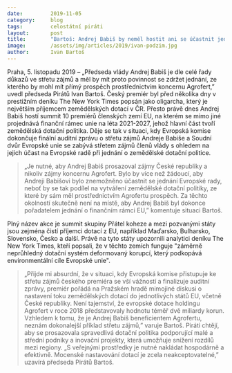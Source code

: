 ```yaml
---
date:         2019-11-05
category:     blog
tags:         celostátní piráti
layout:       post
title:        "Bartoš: Andrej Babiš by neměl hostit ani se účastnit jednání evropských státníků, ze kterých může profitovat holding Agrofert"
image:        /assets/img/articles/2019/ivan-podzim.jpg
author:       Ivan Bartoš
---
```


Praha, 5. listopadu 2019 – „Předseda vlády Andrej Babiš je dle celé řady důkazů ve střetu zájmů a měl by mít proto povinnost se zdržet jednání, ze kterého by mohl mít přímý prospěch prostřednictvím koncernu Agrofert,” uvedl předseda Pirátů Ivan Bartoš. Český premiér byl před několika dny v prestižním deníku The New York Times popsán jako oligarcha, který je největším příjemcem zemědělských dotací v ČR. Přesto právě dnes Andrej Babiš hostí summit 10 premiérů členských zemí EU, na kterém se mimo jiné projednává finanční rámec unie na léta 2021-2027, jehož hlavní část tvoří zemědělská dotační politika. Děje se tak v situaci, kdy Evropská komise dokončuje finální auditní zprávu o střetu zájmů Andreje Babiše a Soudní dvůr Evropské unie se zabývá střetem zájmů členů vlády s ohledem na jejich účast na Evropské radě při jednání o zemědělské dotační politice.   

> „Je nutné, aby Andrej Babiš prosazoval zájmy České republiky a nikoliv zájmy koncernu Agrofert.  Bylo by více než žádoucí, aby Andreji Babišovi bylo znemožněno účastnit se jednání Evropské rady, neboť by se tak podílel na vytváření zemědělské dotační politiky, ze které by sám měl prostřednictvím Agrofertu prospěch. Za těchto okolností skutečně není na místě, aby Andrej Babiš byl dokonce pořadatelem jednání o finančním rámci EU,” komentuje situaci Bartoš. 

Plný název akce je summit skupiny Přátel koheze a mezi pozvanými státy jsou zejména čistí příjemci dotací z EU, například Maďarsko, Bulharsko, Slovensko, Česko a další. Právě na tyto státy upozornili analytici deníku The New York Times, kteří popsali, že v těchto zemích funguje "záměrně neprůhledný dotační systém deformovaný korupcí, který podkopává environmentální cíle Evropské unie". 

> „Přijde mi absurdní, že v situaci, kdy Evropská komise přistupuje ke střetu zájmů českého premiéra se vší vážností a finalizuje auditní zprávy, premiér pořádá na Pražském hradě mimojiné diskusi o nastavení toku zemědělských dotací do jednotlivých států EU, včetně České republiky. Není tajemství, že evropské dotace holdingu Agrofert v roce 2018 představovaly hodnotu téměř dvě miliardy korun. Vzhledem k tomu, že je Andrej Babiš beneficientem Agrofertu, neznám dokonalejší příklad střetu zájmů,” varuje Bartoš.  Piráti chtějí, aby se prosazovala spravedlivá dotační politika podporující malé a střední podniky a inovační projekty, která umožňuje snížení rozdílů mezi regiony. „S veřejnými prostředky je nutné nakládat hospodárně a efektivně. Mocenské nastavování dotací je zcela neakceptovatelné,” uzavírá předseda Pirátů Bartoš.  
